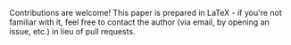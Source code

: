 Contributions are welcome!
This paper is prepared in LaTeX - if you're not familiar with it,
feel free to contact the author (via email, by opening an issue, etc.)
in lieu of pull requests.
